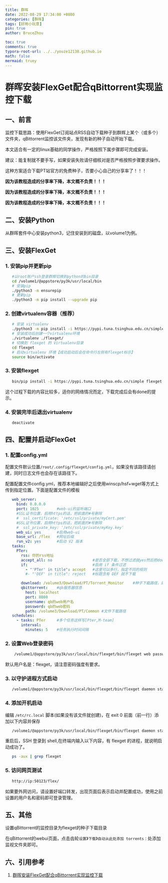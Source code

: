 ```yaml
---
title: 群晖
date: 2022-08-29 17:34:00 +0800
categories: [群晖]
tags: [好用小玩意]
pin: true
author: BruceZhou

toc: true
comments: true
typora-root-url: ../../youze12138.github.io
math: false
mermaid: truey
---
```


# 群晖安装FlexGet配合qBittorrent实现监控下载

## 一、前言

监控下载思路：使用FlexGet订阅站点RSS自动下载种子到群辉上某个（或多个）文件夹，qBittorrent监控该文件夹，发现有新的种子自动开始下载。

本文适合有一定的linux基础的同学操作，严格按照下属步骤即可完成安装。

建议：能复制就不要手写，如果安装失败请仔细核对是否严格按照步骤要求操作。

这种方案适合下载PT站官方的免费种子，否要小心自己的分享率了！！！

**因为该教程造成的分享率下降，本文概不负责！！！**

**因为该教程造成的分享率下降，本文概不负责！！！**

**因为该教程造成的分享率下降，本文概不负责！！！**

## 二、安装Python

从群晖套件中心安装python3，记住安装到的磁盘，以volume1为例。

## 三、安装FlexGet

### 1. 安装pip并更新pip

```bash
   #以root账户ssh登录群辉切换到python的bin目录
   cd /volume1/@appstore/py3k/usr/local/bin
   # 安装pip
   ./python3 -m ensurepip
   # 更新pip
   ./python3 -m pip install --upgrade pip
```

### 2. 创建virtualenv容器（推荐）

```bash
   # 安装 virtualenv
   ./python3 -m pip install -i https://pypi.tuna.tsinghua.edu.cn/simple virtualenv
   # 安装成功后创建一个virtualenv环境
   ./virtualenv ./flexget/
   # 切换到 flexget 的 Virtualenv目录
   cd flexget
   # 启动virtualenv 环境【成功启动后会在命令行左侧有flexget标示】
   source bin/activate
```

### 3. 安装flexget

```bash
   bin/pip install -i https://pypi.tuna.tsinghua.edu.cn/simple flexget
```

这个过程下载的内容比较多，适你的网络情况而定，下载完成后会有done的提示。

### 4. 安装完毕后退出virtualenv

```bash
   deactivate 
```

## 四、配置并启动FlexGet

### 1. 配置config.yml

​         配置文件默认位置`/root/.config/flexget/config.yml`，如果没有该路径请创建，同时日志文件也会存在该路径下。

​        配置配置文件config.yml，推荐本地编辑好之后使用winscp/hsf+wget等方式上传到指定位置。下面是配置文件的模板

```yml
   web_server:
     bind: 0.0.0.0
     port: 1025        #web-ui的监听端口
     #SSL证书位置，启用https的话，把前面的#号删除
     #  ssl_certificate: '/etc/ssl/private/myCert.pem' 
     #SSL证书位置，启用https的话，把前面的#号删除
     #  ssl_private_key: '/etc/ssl/private/myKey.key' 
     web_ui: yes       #启用web-ui
     base_url: /flex   #网址后缀
     run_v2: yes       #启动 V2 版本
   tasks:
     PTer:
       rss: 你的rss地址
       accept_all: no                  #是否全部下载，不想过滤就yes然后把downlod之前的全删了
       if:                             #启用 if 条件过滤
         - "'PTer' in title": accept   #这里可以多行，指定不同的规则
         #- "'DEF' in title": reject   #标题含有 DEF 就不下载

       download: /volume3/Download/PT/Torrent_Monitor    #种子下载路径，即qb监视路径
       qbittorrent:    #qb服务器信息
         host: localhost
         port: 8080
         username: qb的web用户名
         password: qb的web密码
         path: /volume3/Download/PT/Common #文件下载路径
   schedules:
     - tasks: PTer     #多个任务这样写[Pter,M-team]
       interval:
         minutes: 5    #任务执行时间间隔
```

### 2. 设置Web登录密码

```bash
    /volume1/@appstore/py3k/usr/local/bin/flexget/bin/flexget web passwd 你的密码
```

默认用户名是：flexget，请注意密码强度有要求。

### 3. 以守护进程方式启动

```bash
   /volume1/@appstore/py3k/usr/local/bin/flexget/bin/flexget daemon start -d
```

### 4. 添加开机启动

编辑 `/etc/rc.local` 脚本(如果没有该文件就创建)，在 exit 0 前面（前一行）添加以下内容并保存

```bash
   /volume1/@appstore/py3k/usr/local/bin/flexget/bin/flexget daemon start -d
```

重启后，SSH 登录到 shell,在终端内输入以下内容，有 flexget 的进程，就说明启动成功了。

```bash
   ps -aux | grep flexget
```

### 5. 访问网页测试

```html
   http://ip:50123/flex/
```

如果要外网访问，请设置好端口转发，出现页面后表示启动并配置成功，使用之前设置的用户名和密码即可登录管理。

## 五、其他

设置qBittorrent的监控目录为flexget的种子下载目录

在qBittorrent的webui页面，点击齿轮`设置`》`下载`》`自动从此处添加 torrents：`处添加监视文件夹即可。

## 六、引用参考

1. [群晖安装FlexGet配合qBittorrent实现监控下载](https://www.cnblogs.com/xingyuyy/p/11308180.html)

